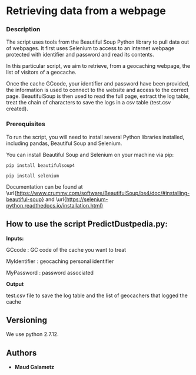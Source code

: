 # Retrieving data from a webpage


### Description

The script uses tools from the Beautiful Soup Python library to pull data out of webpages.
It first uses Selenium to access to an internet webpage protected with identifier 
and password and read its contents. 

In this particular script, we aim to retrieve, from 
a geocaching webpage, the list of visitors of a geocache.

Once the cache GCcode, your identifier and password have been provided, the information is 
used to connect to the website and access to the correct page. 
BeautifulSoup is then used to read the full page, extract the log table, treat the chain 
of characters to save the logs in a csv table (test.csv created). 




### Prerequisites


To run the script, you will need to install several Python libraries installed, including
pandas, Beautiful Soup and Selenium.


You can install Beautiful Soup and Selenium on your machine via pip:
```
pip install beautifulsoup4

```
```
pip install selenium
```


Documentation can be found at
\url{https://www.crummy.com/software/BeautifulSoup/bs4/doc/#installing-beautiful-soup}
and
\url{https://selenium-python.readthedocs.io/installation.html}




## How to use the script PredictDustpedia.py:

**Inputs:** 

GCcode : GC code of the cache you want to treat

MyIdentifier : geocaching personal identifier

MyPassword : password associated


**Output** 

test.csv file to save the log table and the list of geocachers that logged the cache



## Versioning

We use python 2.7.12. 


## Authors

* **Maud Galametz** 

